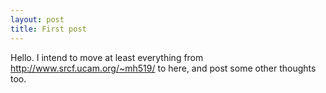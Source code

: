 ```yaml
---
layout: post
title: First post
---
```

Hello. I intend to move at least everything from http://www.srcf.ucam.org/~mh519/ to here, and post some other thoughts too.
